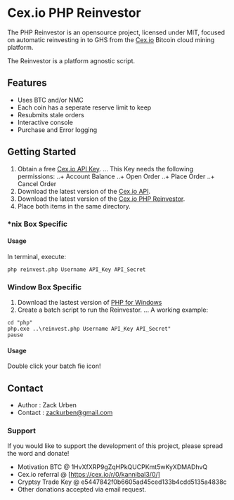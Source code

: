 # Cex.io PHP Reinvestor
The PHP Reinvestor is an opensource project, licensed under MIT, focused on automatic reinvesting in to GHS from the [Cex.io](https://cex.io/r/0/kannibal3/0/) Bitcoin cloud mining platform.

The Reinvestor is a platform agnostic script.

## Features
+ Uses BTC and/or NMC
+ Each coin has a seperate reserve limit to keep
+ Resubmits stale orders
+ Interactive console
+ Purchase and Error logging

## Getting Started
1. Obtain a free [Cex.io API Key](https://cex.io/trade/profile).
... This Key needs the following permissions:
..+ Account Balance
..+ Open Order
..+ Place Order
..+ Cancel Order
2. Download the latest version of the [Cex.io API](https://github.com/zackurben/cex.io-api-php).
3. Download the latest version of the [Cex.io PHP Reinvestor](https://github.com/zackurben/cex_reinvest).
4. Place both items in the same directory.

### *nix Box Specific
#### Usage
In terminal, execute:
```
php reinvest.php Username API_Key API_Secret
```

### Window Box Specific
1. Download the lastest version of [PHP for Windows](http://windows.php.net/downloads/releases/php-5.5.7-Win32-VC11-x64.zip)
2. Create a batch script to run the Reinvestor.
... A working example:
```
cd "php"
php.exe ..\reinvest.php Username API_Key API_Secret"
pause
```

#### Usage
Double click your batch fie icon!

## Contact
* Author	:	Zack Urben
* Contact	:	zackurben@gmail.com

### Support
If you would like to support the development of this project, please spread the word and donate!

* Motivation BTC	@ 1HvXfXRP9gZqHPkQUCPKmt5wKyXDMADhvQ
* Cex.io referral	@ [https://cex.io/r/0/kannibal3/0/]
* Cryptsy Trade Key	@ e5447842f0b6605ad45ced133b4cdd5135a4838c
* Other donations accepted via email request.
